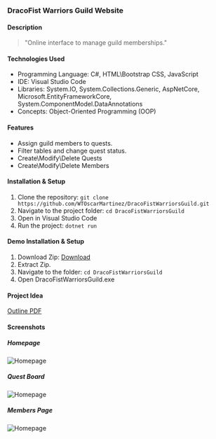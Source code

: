 ### DracoFist Warriors Guild Website

#### Description

> "Online interface to manage guild memberships."

#### Technologies Used

- Programming Language: C#, HTML\Bootstrap CSS, JavaScript
- IDE: Visual Studio Code
- Libraries: System.IO, System.Collections.Generic, AspNetCore, Microsoft.EntityFrameworkCore, System.ComponentModel.DataAnnotations
- Concepts: Object-Oriented Programming (OOP)

#### Features

- Assign guild members to quests.
- Filter tables and change quest status.
- Create\Modify\Delete Quests
- Create\Modify\Delete Members

#### Installation & Setup

1. Clone the repository: `git clone https://github.com/WTOscarMartinez/DracoFistWarriorsGuild.git`
2. Navigate to the project folder: `cd DracoFistWarriorsGuild`
3. Open in Visual Studio Code
4. Run the project: `dotnet run`

#### Demo Installation & Setup
1. Download Zip: [Download](https://drive.google.com/file/d/1SvC0eiVusVMkA9uBIZT4gDChhaEplvMq/view?usp=sharing)
2. Extract Zip.
3. Navigate to the folder: `cd DracoFistWarriorsGuild`
4. Open DracoFistWarriorsGuild.exe

#### Project Idea 
[Outline PDF](https://github.com/WTOscarMartinez/DracoFistWarriorsGuild/blob/87153d73db7b1a5271c914e7d9502c954cda912d/WebAppIdea-DracoFistWarriorsGuild.pdf)

#### Screenshots
##### Homepage
![Homepage](https://u.cubeupload.com/OzFromMarz/Homepage.jpg)
##### Quest Board
![Homepage](https://u.cubeupload.com/OzFromMarz/QuestPage.jpg)
##### Members Page
![Homepage](https://u.cubeupload.com/OzFromMarz/OurMembersPage.jpg)



